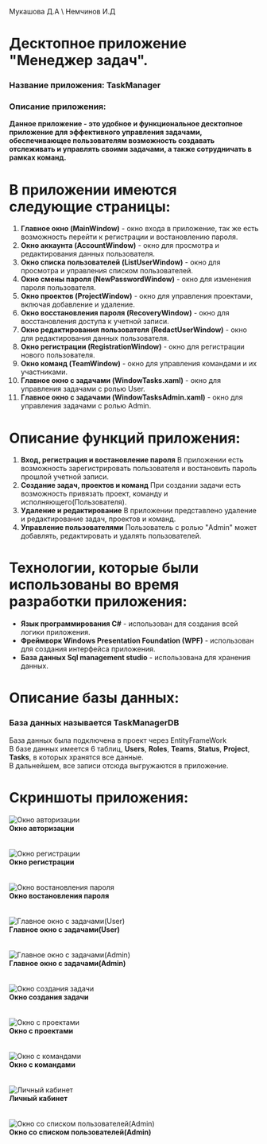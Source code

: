 Мукашова Д.А \ Немчинов И.Д
# Десктопное приложение "Менеджер задач".

### Название приложения: TaskManager
### Описание приложения:
**Данное приложение - это удобное и функциональное десктопное приложение для эффективного управления задачами, обеспечивающее пользователям возможность создавать отслеживать и управлять своими задачами, а также сотрудничать в рамках команд.**

# В приложении имеются следующие страницы:
1. **Главное окно (MainWindow)** - окно входа в приложение, так же есть возможность перейти к регистрации и востановлению пароля.
2. **Окно аккаунта (AccountWindow)** - окно для просмотра и редактирования данных пользователя.
3. **Окно списка пользователей (ListUserWindow)** - окно для просмотра и управления списком пользователей.
4. **Окно смены пароля (NewPasswordWindow)** - окно для изменения пароля пользователя.
5. **Окно проектов (ProjectWindow)** - окно для управления проектами, включая добавление и удаление.
6. **Окно восстановления пароля (RecoveryWindow)** - окно для восстановления доступа к учетной записи.
7. **Окно редактирования пользователя (RedactUserWindow)** - окно для редактирования данных пользователя.
8. **Окно регистрации (RegistrationWindow)** - окно для регистрации нового пользователя.
9. **Окно команд (TeamWindow)** - окно для управления командами и их участниками.
10. **Главное окно с задачами (WindowTasks.xaml)** - окно для управления задачами с ролью User.
11. **Главное окно с задачами (WindowTasksAdmin.xaml)** - окно для управления задачами с ролью Admin.
 

# Описание функций приложения:
1. **Вход, регистрация и востановление пароля** В приложении есть возможность зарегистрировать пользователя и востановить пароль прошлой учетной записи.
2. **Создание задач, проектов и команд** При создании задачи есть возможность привязать проект, команду и исполняющего(Пользователя).
3. **Удаление и редактирование** В приложении представлено удаление и редактирование задач, проектов и команд.
4. **Управление пользователями** Пользователь с ролью "Admin" может добавлять, редактировать и удалять пользователей.

# Технологии, которые были использованы во время разработки приложения:
- **Язык программирования C#** - использован для создания всей логики приложения.
- **Фреймворк Windows Presentation Foundation (WPF)** - использован для создания интерфейса приложения.
- **База данных Sql management studio** - использована для хранения данных.

# Описание базы данных:
### База данных называется TaskManagerDB <br/>
База данных была подключена в проект через EntityFrameWork </br>
В базе данных имеется 6 таблиц, **Users**, **Roles**, **Teams**, **Status**, **Project**, **Tasks**, в которых хранятся все данные. <br/>
В дальнейшем, все записи отсюда выгружаются в приложение.

# Скриншоты приложения:
![Окно авторизации](https://github.com/qwerzxcvbn/TaskManager/blob/main/Image/Main1.png)</br>
**Окно авторизации**
</br></br></br>
![Окно регистрации](https://github.com/qwerzxcvbn/TaskManager/blob/main/Image/Registr1.png)</br>
**Окно регистрации**
</br></br></br>
![Окно востановления пароля](https://github.com/qwerzxcvbn/TaskManager/blob/main/Image/Vostanovlenie1.png)</br>
**Окно востановления пароля**
</br></br></br>
![Главное окно с задачами(User)](https://github.com/qwerzxcvbn/TaskManager/blob/main/Image/TasksWindow2.png)</br>
**Главное окно с задачами(User)**
</br></br></br>
![Главное окно с задачами(Admin)](https://github.com/qwerzxcvbn/TaskManager/blob/main/Image/TaskWindowAdmin2.png)</br>
**Главное окно с задачами(Admin)**
</br></br></br>
![Окно создания задачи](https://github.com/qwerzxcvbn/TaskManager/blob/main/Image/AddTask1.png)</br>
**Окно создания задачи**
</br></br></br>
![Окно с проектами](https://github.com/qwerzxcvbn/TaskManager/blob/main/Image/ProjectWindow1.png)</br>
**Окно с проектами**
</br></br></br>
![Окно с командами](https://github.com/qwerzxcvbn/TaskManager/blob/main/Image/TeamWindow1.png)</br>
**Окно с командами**
</br></br></br>
![Личный кабинет](https://github.com/qwerzxcvbn/TaskManager/blob/main/Image/AccountWindow1.png)</br>
**Личный кабинет**
</br></br></br>
![Окно со списком пользователей(Admin)](https://github.com/qwerzxcvbn/TaskManager/blob/main/Image/ListUserWindow1.png)</br>
**Окно со списком пользователей(Admin)**
</br></br></br>
